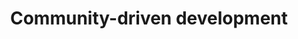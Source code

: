 ---
title: 'Community-driven development'
description: 'Ballerina is a community-driven open-source project with contributions from developers around the world. This means that developers have access to a rich ecosystem of libraries, tools, and resources that can enhance their automation workflows.'
image: 'images/usecases/integration/zapier/community-driven-development.png'
---